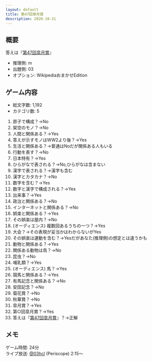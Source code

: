 ```yaml
---
layout: default
title: 第47回皐月賞
description: 2020-10-31
---
```


## 概要

答えは『[第47回皐月賞](https://ja.wikipedia.org/wiki/%E7%AC%AC47%E5%9B%9E%E7%9A%90%E6%9C%88%E8%B3%9E)』

- 推理側: m
- 出題側: 03
- オプション: WikipediaおまかせEdition

## ゲーム内容

- 総文字数: 1,192
- カテゴリ数: 5

1. 原子で構成？→No
2. 架空のモノ？→No
3. 人間と関係ある？→Yes
4. 答えが示すモノはWW2より後？→Yes
5. 生活と関係ある？→普通はNoだが関係ある人もいる
6. 行動を表す？→No
7. 日本特有？→Yes
8. ひらがなで表される？→No,ひらがなは含まない
9. 漢字で表される？→漢字も含む
10. 漢字とカタカナ？→No
11. 数字を含む？→Yes
12. 数字と漢字で構成される？→Yes
13. 出来事？→Yes
14. 政治と関係ある？→No
15. インターネットと関係ある？→No
16. 娯楽と関係ある？→Yes
17. その娯楽は屋内？→No
18. (オーディエンス) 複数回あるうちの一つ？→Yes
19. 大会？→その表現が妥当かはわからないがYes
20. その娯楽は運動を含む？→Yesだがあなた(推理側)の想定とは違うかも
21. 動物と関係ある？→Yes
22. 関係ある動物は鳥？→No
23. 昆虫？→No
24. 哺乳類？→Yes
25. (オーディエンス) 馬？→Yes
26. 競馬と関係ある？→Yes
27. 有馬記念と関係ある？→No
28. 安田記念？→No
29. 菊花賞？→No
30. 秋華賞？→No
31. 皐月賞？→Yes
32. 第○回皐月賞？→Yes
33. 答えは『[第47回皐月賞](https://ja.wikipedia.org/wiki/%E7%AC%AC47%E5%9B%9E%E7%9A%90%E6%9C%88%E8%B3%9E)』？→正解

## メモ

ゲーム時間: 24分  
ライブ放送: [@03hcl](https://www.periscope.tv/03hcl/1gqGvajwWDqKB?t=2m15s) (Periscope) 2:15～
